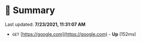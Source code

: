 # 📖 Summary
Last updated: **7/23/2021, 11:31:07 AM**

- `GET` [https://google.com](https://google.com) - **Up** (152ms)
